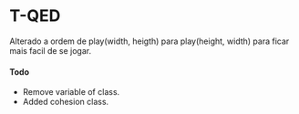 # T-QED

Alterado a ordem de play(width, heigth) para play(height, width) para ficar mais facil de se jogar.

#### Todo

- Remove variable of class.
- Added cohesion class.
